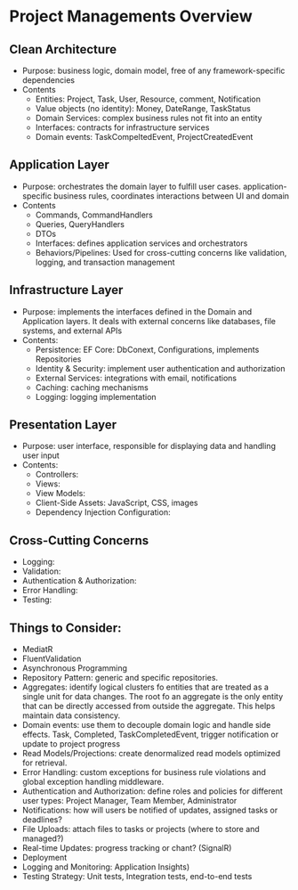 # Project Managements Overview

## Clean Architecture

- Purpose: business logic, domain model, free of any framework-specific dependencies
- Contents
  - Entities: Project, Task, User, Resource, comment, Notification
  - Value objects (no identity): Money, DateRange, TaskStatus
  - Domain Services: complex business rules not fit into an entity
  - Interfaces: contracts for infrastructure services
  - Domain events: TaskCompeltedEvent, ProjectCreatedEvent

## Application Layer

- Purpose: orchestrates the domain layer to fulfill user cases. application-specific business rules, coordinates interactions between UI and domain
- Contents
  - Commands, CommandHandlers
  - Queries, QueryHandlers
  - DTOs
  - Interfaces: defines application services and orchestrators
  - Behaviors/Pipelines: Used for cross-cutting concerns like validation, logging, and transaction management

## Infrastructure Layer

- Purpose: implements the interfaces defined in the Domain and Application layers. It deals with external concerns like databases, file systems, and external APIs
- Contents:
  - Persistence: EF Core: DbConext, Configurations, implements Repositories
  - Identity & Security: implement user authentication and authorization
  - External Services: integrations with email, notifications
  - Caching: caching mechanisms
  - Logging: logging implementation

## Presentation Layer

- Purpose: user interface, responsible for displaying data and handling user input
- Contents:
  - Controllers:
  - Views:
  - View Models:
  - Client-Side Assets: JavaScript, CSS, images
  - Dependency Injection Configuration:

## Cross-Cutting Concerns

- Logging:
- Validation:
- Authentication & Authorization:
- Error Handling:
- Testing:

## Things to Consider:

- MediatR
- FluentValidation
- Asynchronous Programming
- Repository Pattern: generic and specific repositories.
- Aggregates: identify logical clusters fo entities that are treated as a single unit for data changes. The root fo an aggregate is the only entity that can be directly accessed from outside the aggregate. This helps maintain data consistency.
- Domain events: use them to decouple domain logic and handle side effects. Task, Completed, TaskCompletedEvent, trigger notification or update to project progress
- Read Models/Projections: create denormalized read models optimized for retrieval.
- Error Handling: custom exceptions for business rule violations and global exception handling middleware.
- Authentication and Authorization: define roles and policies for different user types: Project Manager, Team Member, Administrator
- Notifications: how will users be notified of updates, assigned tasks or deadlines?
- File Uploads: attach files to tasks or projects (where to store and managed?)
- Real-time Updates: progress tracking or chant? (SignalR)
- Deployment
- Logging and Monitoring: Application Insights)
- Testing Strategy: Unit tests, Integration tests, end-to-end tests
